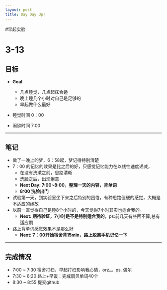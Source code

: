 ```yaml
---
layout: post
title: Day Day Up!
---
```


#早起实验

# 3-13 

## 目标

- **Goal**
    - 几点睡觉，几点起床合适
    - 晚上睡几个小时对自己是足够的
    - 早起做什么最好

- 睡觉时间 0：00

- 闹钟时间 7:00
 
---

## 笔记

- 做了一晚上的梦，6：58起，梦记得特别清楚
- 7：00 的记忆的效果是比之后的好，只感觉记忆能力在以线性速度递减，
    - 在没有洗漱之前，思路清晰
    - 洗脸之后，出现倦意
    - **Next Day: 7:00~8:00，整理一天的内容，背单词**
    - **8:00 洗脸出门**
- 试验第一天，到实验室坐下来之后特别的困倦，有种思路僵硬的感觉，大概是不适应的缘故
- 以前一直觉得自己是睡8个小时的，今天觉得7小时其实也适合我的。
    - **Next: 期待验证，7小时是不是特别适合我的**，ps:前几天有些困不算,总有适应期
- 路上背单词感觉效果不是那么好
    - **Next: 7：00开始宿舍背15min，路上脱离手机记忆一下**

---

## 完成情况

- 7:00 ~ 7:30 宿舍打扫，早起打扫影响我心情，orz。。ps. 偶尔
- 7:30 ~ 8:20 路上+早饭：完成扇贝单词40个
- 8:30 ~ 8:55 提交github
